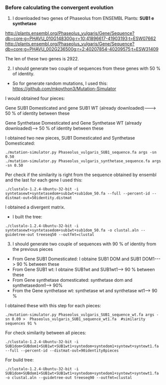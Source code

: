 ### Before calculating the convergent evolution

1. I downloaded two genes of Phaseolus from ENSEMBL Plants: **SUB1 e synthetase**

http://plants.ensembl.org/Phaseolus_vulgaris/Gene/Sequence?db=core;g=PHAVU_010G148300g;r=10:41896617-41903193;t=ESW07662
http://plants.ensembl.org/Phaseolus_vulgaris/Gene/Sequence?db=core;g=PHAVU_002G236500g;r=2:40207854-40209575;t=ESW31409

The len of these two genes is 2922.

2. I should generate two couple of sequences from these genes with 50 % of identity. 

- So for generate random mutations, I used this:  https://github.com/mkpython3/Mutation-Simulator

I would obtained four pieces:

Gene SUB1 Domesticated and gene SUB1 WT (already downloaded)---> 50 % of identity between these

Gene Synthetase Domesticated and Gene Synthetase WT (already downloaded)--> 50 % of identity between these


I obtained two new pieces, SUB1 Domesticated and Synthetase Domesticated:

```shell
./mutation-simulator.py Phaseolus_vulgaris_SUB1_sequence.fa args -sn 0.50     
./mutation-simulator.py Phaseolus_vulgaris_synthetase_sequence.fa args -sn 0.50
```


Per check if the similarity is right from the sequence obtained by ensembl and the last for each gene I used this:

```shell
./clustalo-1.2.4-Ubuntu-32-bit -i syntetasewt+syntetasedom+sub1wt+sub1dom_50.fa --full --percent-id --distmat-out=50identity.distmat
```

I obtained a divergent matrix.

- I built the tree:

```shell
./clustalo-1.2.4-Ubuntu-32-bit -i syntetasewt+syntetasedom+sub1wt+sub1dom_50.fa -o clustal.aln --guidetree-out treeseq50 --outfmt=clustal
```

3. I should generate two couple of sequences with 90 % of identity from the previous pieces

- From Gene SUB1 Domesticated: I obtaine SUB1 DOM and SUB1 DOM1---> 90 % between these
- From Gene SUB1 wt: I obtaine SUB1wt and SUB1wt1--> 90 % between these
- From Gene synthetase domesticated: synthetase dom and synthetasedom1--> 90%
- From the Gene synthetase wt: synthetase wt and synthetase wt1--> 90 %

I obtained these with this step for each pieces:

```shell
./mutation-simulator.py Phaseolus_vulgaris_SUB1_sequence_wt.fa args -sn 0.09 >  Phaseolus_vulgaris_SUB1_sequence_wt1.fa  #similarity sequences 91 %
```

For check similarity between all pieces:

```shell
./clustalo-1.2.4-Ubuntu-32-bit -i SUB1dom+SUBdom1+SUB1wt+SUB1wt1+syntedom+syntedom1+syntewt+syntewt1.fa --full --percent-id --distmat-out=90identity8pieces
```
For build tree:

```shell
./clustalo-1.2.4-Ubuntu-32-bit -i SUB1dom+SUBdom1+SUB1wt+SUB1wt1+syntedom+syntedom1+syntewt+syntewt1.fa -o clustal.aln --guidetree-out treeseq90 --outfmt=clustal                                                                          
```
